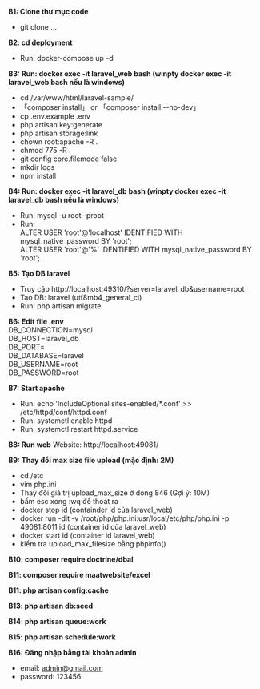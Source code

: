 **B1: Clone thư mục code**

-   git clone ...

**B2: cd deployment**

-   Run: docker-compose up -d

**B3: Run: docker exec -it laravel_web bash (winpty docker exec -it laravel_web bash nếu là windows)**

-   cd /var/www/html/laravel-sample/
-   「composer install」 or 「composer install --no-dev」
-   cp .env.example .env
-   php artisan key:generate
-   php artisan storage:link
-   chown root:apache -R .
-   chmod 775 -R .
-   git config core.filemode false
-   mkdir logs
-   npm install

**B4: Run: docker exec -it laravel_db bash (winpty docker exec -it laravel_db bash nếu là windows)**

-   Run: mysql -u root -proot
-   Run:<br>
    ALTER USER 'root'@'localhost' IDENTIFIED WITH mysql_native_password BY 'root';<br>
    ALTER USER 'root'@'%' IDENTIFIED WITH mysql_native_password BY 'root';

**B5: Tạo DB laravel**

-   Truy cập http://localhost:49310/?server=laravel_db&username=root
-   Tạo DB: laravel (utf8mb4_general_ci)
-   Run: php artisan migrate

**B6: Edit file .env<br>**
DB_CONNECTION=mysql<br>
DB_HOST=laravel_db<br>
DB_PORT=<br>
DB_DATABASE=laravel<br>
DB_USERNAME=root<br>
DB_PASSWORD=root<br>

**B7: Start apache**

-   Run: echo 'IncludeOptional sites-enabled/\*.conf' >> /etc/httpd/conf/httpd.conf
-   Run: systemctl enable httpd
-   Run: systemctl restart httpd.service

**B8: Run web**
Website: http://localhost:49081/<br>

**B9: Thay đổi max size file upload (mặc định: 2M)**

-   cd /etc
-   vim php.ini
-   Thay đổi giá trị upload_max_size ở dòng 846 (Gợi ý: 10M)
-   bấm esc xong :wq để thoát ra
-   docker stop id (containder id của laravel_web)
-   docker run -dit -v /root/php/php.ini:usr/local/etc/php/php.ini -p 49081:8011 id (container id của laravel_web)
-   docker start id (container id laravel_web)
-   kiểm tra upload_max_filesize bằng phpinfo()

**B10: composer require doctrine/dbal**

**B11: composer require maatwebsite/excel**

**B11: php artisan config:cache**

**B13: php artisan db:seed**

**B14: php artisan queue:work**

**B15: php artisan schedule:work**

**B16: Đăng nhập bằng tài khoản admin**

-   email: admin@gmail.com
-   password: 123456
